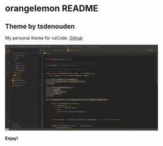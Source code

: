 # orangelemon README


## Theme by tsdenouden

My personal theme for vsCode. [Github](https://github.com/tsdenouden)

![Preview of orangelemon theme](https://raw.githubusercontent.com/tsdenouden/orangelemonTheme/main/assets/orangepreview.png)


**Enjoy!**


